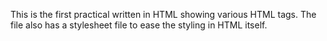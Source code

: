 This is the first practical written in HTML showing various HTML tags.
The file also has a stylesheet file to ease the styling in HTML itself.
